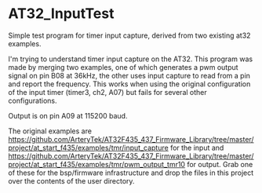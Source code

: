 # AT32_InputTest
Simple test program for timer input capture, derived from two existing at32 examples.

I'm trying to understand timer input capture on the AT32. This program was made by merging two examples, one of which generates a pwm output signal on pin B08 at 36kHz, the other uses input capture to read from a pin and report the frequency. This works when using the original configuration of the input timer (timer3, ch2, A07) but fails for several other configurations.

Output is on pin A09 at 115200 baud.

The original examples are https://github.com/ArteryTek/AT32F435_437_Firmware_Library/tree/master/project/at_start_f435/examples/tmr/input_capture for the input and https://github.com/ArteryTek/AT32F435_437_Firmware_Library/tree/master/project/at_start_f435/examples/tmr/pwm_output_tmr10 for output. Grab one of these for the bsp/firmware infrastructure and drop the files in this project over the contents of the user directory.
